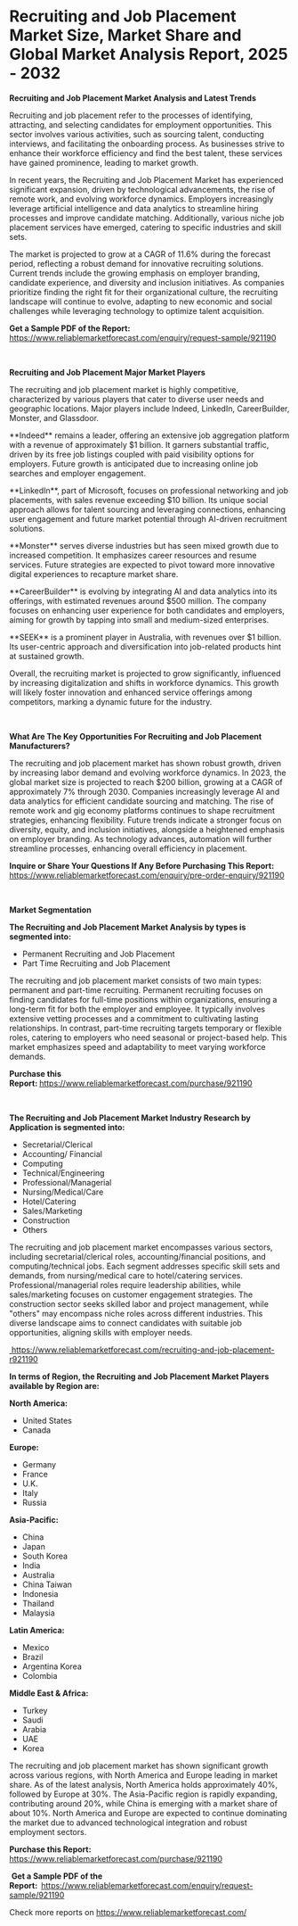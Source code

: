 <p><h1>Recruiting and Job Placement Market Size, Market Share and Global Market Analysis Report, 2025 - 2032</h1></p><p><strong>Recruiting and Job Placement Market Analysis and Latest Trends</strong></p>
<p><p>Recruiting and job placement refer to the processes of identifying, attracting, and selecting candidates for employment opportunities. This sector involves various activities, such as sourcing talent, conducting interviews, and facilitating the onboarding process. As businesses strive to enhance their workforce efficiency and find the best talent, these services have gained prominence, leading to market growth.</p><p>In recent years, the Recruiting and Job Placement Market has experienced significant expansion, driven by technological advancements, the rise of remote work, and evolving workforce dynamics. Employers increasingly leverage artificial intelligence and data analytics to streamline hiring processes and improve candidate matching. Additionally, various niche job placement services have emerged, catering to specific industries and skill sets.</p><p>The market is projected to grow at a CAGR of 11.6% during the forecast period, reflecting a robust demand for innovative recruiting solutions. Current trends include the growing emphasis on employer branding, candidate experience, and diversity and inclusion initiatives. As companies prioritize finding the right fit for their organizational culture, the recruiting landscape will continue to evolve, adapting to new economic and social challenges while leveraging technology to optimize talent acquisition.</p></p>
<p><strong>Get a Sample PDF of the Report:&nbsp;</strong> <a href="https://www.reliablemarketforecast.com/enquiry/request-sample/921190?utm_campaign=2516&utm_medium=2&utm_source=Github&utm_content=ia&utm_term=07032025&utm_id=recruiting-and-job-placement">https://www.reliablemarketforecast.com/enquiry/request-sample/921190</a></p>
<p>&nbsp;</p>
<p><strong>Recruiting and Job Placement Major Market Players</strong></p>
<p><p>The recruiting and job placement market is highly competitive, characterized by various players that cater to diverse user needs and geographic locations. Major players include Indeed, LinkedIn, CareerBuilder, Monster, and Glassdoor. </p><p>**Indeed** remains a leader, offering an extensive job aggregation platform with a revenue of approximately $1 billion. It garners substantial traffic, driven by its free job listings coupled with paid visibility options for employers. Future growth is anticipated due to increasing online job searches and employer engagement.</p><p>**LinkedIn**, part of Microsoft, focuses on professional networking and job placements, with sales revenue exceeding $10 billion. Its unique social approach allows for talent sourcing and leveraging connections, enhancing user engagement and future market potential through AI-driven recruitment solutions.</p><p>**Monster** serves diverse industries but has seen mixed growth due to increased competition. It emphasizes career resources and resume services. Future strategies are expected to pivot toward more innovative digital experiences to recapture market share.</p><p>**CareerBuilder** is evolving by integrating AI and data analytics into its offerings, with estimated revenues around $500 million. The company focuses on enhancing user experience for both candidates and employers, aiming for growth by tapping into small and medium-sized enterprises.</p><p>**SEEK** is a prominent player in Australia, with revenues over $1 billion. Its user-centric approach and diversification into job-related products hint at sustained growth.</p><p>Overall, the recruiting market is projected to grow significantly, influenced by increasing digitalization and shifts in workforce dynamics. This growth will likely foster innovation and enhanced service offerings among competitors, marking a dynamic future for the industry.</p></p>
<p>&nbsp;</p>
<p><strong>What Are The Key Opportunities For Recruiting and Job Placement Manufacturers?</strong></p>
<p><p>The recruiting and job placement market has shown robust growth, driven by increasing labor demand and evolving workforce dynamics. In 2023, the global market size is projected to reach $200 billion, growing at a CAGR of approximately 7% through 2030. Companies increasingly leverage AI and data analytics for efficient candidate sourcing and matching. The rise of remote work and gig economy platforms continues to shape recruitment strategies, enhancing flexibility. Future trends indicate a stronger focus on diversity, equity, and inclusion initiatives, alongside a heightened emphasis on employer branding. As technology advances, automation will further streamline processes, enhancing overall efficiency in placement.</p></p>
<p><strong>Inquire or Share Your Questions If Any Before Purchasing This Report:</strong> <a href="https://www.reliablemarketforecast.com/enquiry/pre-order-enquiry/921190?utm_campaign=2516&utm_medium=2&utm_source=Github&utm_content=ia&utm_term=07032025&utm_id=recruiting-and-job-placement">https://www.reliablemarketforecast.com/enquiry/pre-order-enquiry/921190</a></p>
<p>&nbsp;</p>
<p><strong>Market Segmentation</strong></p>
<p><strong>The Recruiting and Job Placement Market Analysis by types is segmented into:</strong></p>
<p><ul><li>Permanent Recruiting and Job Placement</li><li>Part Time Recruiting and Job Placement</li></ul></p>
<p><p>The recruiting and job placement market consists of two main types: permanent and part-time recruiting. Permanent recruiting focuses on finding candidates for full-time positions within organizations, ensuring a long-term fit for both the employer and employee. It typically involves extensive vetting processes and a commitment to cultivating lasting relationships. In contrast, part-time recruiting targets temporary or flexible roles, catering to employers who need seasonal or project-based help. This market emphasizes speed and adaptability to meet varying workforce demands.</p></p>
<p><strong>Purchase this Report:&nbsp;</strong><a href="https://www.reliablemarketforecast.com/purchase/921190?utm_campaign=2516&utm_medium=2&utm_source=Github&utm_content=ia&utm_term=07032025&utm_id=recruiting-and-job-placement">https://www.reliablemarketforecast.com/purchase/921190</a></p>
<p>&nbsp;</p>
<p><strong>The Recruiting and Job Placement Market Industry Research by Application is segmented into:</strong></p>
<p><ul><li>Secretarial/Clerical</li><li>Accounting/ Financial</li><li>Computing</li><li>Technical/Engineering</li><li>Professional/Managerial</li><li>Nursing/Medical/Care</li><li>Hotel/Catering</li><li>Sales/Marketing</li><li>Construction</li><li>Others</li></ul></p>
<p><p>The recruiting and job placement market encompasses various sectors, including secretarial/clerical roles, accounting/financial positions, and computing/technical jobs. Each segment addresses specific skill sets and demands, from nursing/medical care to hotel/catering services. Professional/managerial roles require leadership abilities, while sales/marketing focuses on customer engagement strategies. The construction sector seeks skilled labor and project management, while "others" may encompass niche roles across different industries. This diverse landscape aims to connect candidates with suitable job opportunities, aligning skills with employer needs.</p></p>
<p><a href="https://www.reliablemarketforecast.com/recruiting-and-job-placement-r921190?utm_campaign=2516&utm_medium=2&utm_source=Github&utm_content=ia&utm_term=07032025&utm_id=recruiting-and-job-placement">&nbsp;https://www.reliablemarketforecast.com/recruiting-and-job-placement-r921190</a></p>
<p><strong>In terms of Region, the Recruiting and Job Placement Market Players available by Region are:</strong></p>
<p>
    <p> <strong> North America: </strong>
        <ul>
            <li>United States</li>
            <li>Canada</li>
        </ul>
        </p> 
    <p> <strong> Europe: </strong>
        <ul>
            <li>Germany</li>
            <li>France</li>
            <li>U.K.</li>
            <li>Italy</li>
            <li>Russia</li>
        </ul>
        </p> 
    <p> <strong> Asia-Pacific: </strong>
        <ul>
            <li>China</li>
            <li>Japan</li>
            <li>South Korea</li>
            <li>India</li>
            <li>Australia</li>
            <li>China Taiwan</li>
            <li>Indonesia</li>
            <li>Thailand</li>
            <li>Malaysia</li>
        </ul>
        </p> 
    <p> <strong> Latin America: </strong>
        <ul>
            <li>Mexico</li>
            <li>Brazil</li>
            <li>Argentina Korea</li>
            <li>Colombia</li>
        </ul>
        </p> 
    <p> <strong> Middle East & Africa: </strong>
        <ul>
            <li>Turkey</li>
            <li>Saudi</li>
            <li>Arabia</li>
            <li>UAE</li>
            <li>Korea</li>
        </ul>
    </p>
    </p>
<p><p>The recruiting and job placement market has shown significant growth across various regions, with North America and Europe leading in market share. As of the latest analysis, North America holds approximately 40%, followed by Europe at 30%. The Asia-Pacific region is rapidly expanding, contributing around 20%, while China is emerging with a market share of about 10%. North America and Europe are expected to continue dominating the market due to advanced technological integration and robust employment sectors.</p></p>
<p><strong>Purchase this Report: </strong><a href="https://www.reliablemarketforecast.com/purchase/921190?utm_campaign=2516&utm_medium=2&utm_source=Github&utm_content=ia&utm_term=07032025&utm_id=recruiting-and-job-placement">https://www.reliablemarketforecast.com/purchase/921190</a></p>
<p>&nbsp;<strong>Get a Sample PDF of the Report:&nbsp;&nbsp;</strong><a href="https://www.reliablemarketforecast.com/enquiry/request-sample/921190?utm_campaign=2516&utm_medium=2&utm_source=Github&utm_content=ia&utm_term=07032025&utm_id=recruiting-and-job-placement">https://www.reliablemarketforecast.com/enquiry/request-sample/921190</a></p>
<p><strong></strong></p>
<p>Check more reports on <a href="https://www.reliablemarketforecast.com/?utm_campaign=2516&utm_medium=2&utm_source=Github&utm_content=ia&utm_term=07032025&utm_id=recruiting-and-job-placement">https://www.reliablemarketforecast.com/</a></p>